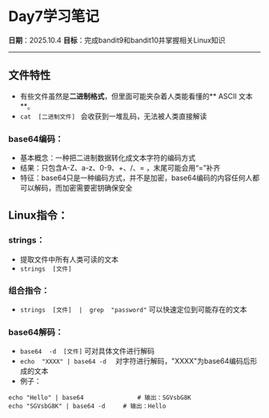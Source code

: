 # Day7学习笔记

**日期**：2025.10.4
**目标**：完成bandit9和bandit10并掌握相关Linux知识

---

## 文件特性
- 有些文件虽然是**二进制格式**，但里面可能夹杂着人类能看懂的** ASCII 文本**。
- `cat  [二进制文件] ` 会收获到一堆乱码，无法被人类直接解读


### base64编码：
- 基本概念：一种把二进制数据转化成文本字符的编码方式
- 结果：只包含A-Z、a-z、0-9、+、/、= ，末尾可能会用“=”补齐
- 特征：base64只是一种编码方式，并不是加密，base64编码的内容任何人都可以解码，而加密需要密钥确保安全


## Linux指令：
### strings：
- 提取文件中所有人类可读的文本
- ` strings  [文件] `


### 组合指令：
- ` strings  [文件]  |  grep  "password" ` 可以快速定位到可能存在的文本


### base64解码：
- ` base64  -d  [文件] `    可对具体文件进行解码
- `echo  "XXXX" | base64 -d  `    对字符进行解码，"XXXX"为base64编码后形成的文本
- 例子：
```
echo "Hello" | base64				# 输出：SGVsbG8K
echo "SGVsbG8K" | base64 -d		# 输出：Hello
```
